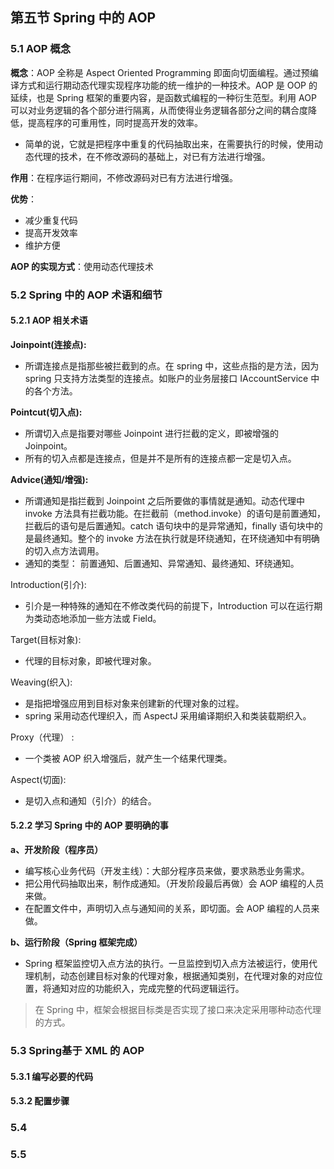 ## 第五节 Spring 中的 AOP

### 5.1 AOP 概念

**概念**：AOP 全称是 Aspect Oriented Programming 即面向切面编程。通过预编译方式和运行期动态代理实现程序功能的统一维护的一种技术。AOP 是 OOP 的延续，也是 Spring 框架的重要内容，是函数式编程的一种衍生范型。利用 AOP 可以对业务逻辑的各个部分进行隔离，从而使得业务逻辑各部分之间的耦合度降低，提高程序的可重用性，同时提高开发的效率。
* 简单的说，它就是把程序中重复的代码抽取出来，在需要执行的时候，使用动态代理的技术，在不修改源码的基础上，对已有方法进行增强。

**作用**：在程序运行期间，不修改源码对已有方法进行增强。

**优势**：
* 减少重复代码
* 提高开发效率
* 维护方便

**AOP 的实现方式**：使用动态代理技术

### 5.2 Spring 中的 AOP 术语和细节

#### 5.2.1 AOP 相关术语 

**Joinpoint(连接点):**

* 所谓连接点是指那些被拦截到的点。在 spring 中，这些点指的是方法，因为 spring 只支持方法类型的连接点。如账户的业务层接口 IAccountService 中的各个方法。

**Pointcut(切入点):**

* 所谓切入点是指要对哪些 Joinpoint 进行拦截的定义，即被增强的 Joinpoint。
* 所有的切入点都是连接点，但是并不是所有的连接点都一定是切入点。

**Advice(通知/增强):**

* 所谓通知是指拦截到 Joinpoint 之后所要做的事情就是通知。动态代理中 invoke 方法具有拦截功能。在拦截前（method.invoke）的语句是前置通知，拦截后的语句是后置通知。catch 语句块中的是异常通知，finally 语句块中的是最终通知。整个的 invoke 方法在执行就是环绕通知，在环绕通知中有明确的切入点方法调用。
* 通知的类型： 前置通知、后置通知、异常通知、最终通知、环绕通知。

Introduction(引介):
* 引介是一种特殊的通知在不修改类代码的前提下，Introduction 可以在运行期为类动态地添加一些方法或 Field。

Target(目标对象):
* 代理的目标对象，即被代理对象。

Weaving(织入):
* 是指把增强应用到目标对象来创建新的代理对象的过程。
* spring 采用动态代理织入，而 AspectJ 采用编译期织入和类装载期织入。

Proxy（代理） :
* 一个类被 AOP 织入增强后，就产生一个结果代理类。

Aspect(切面):
* 是切入点和通知（引介）的结合。 

#### 5.2.2 学习 Spring 中的 AOP 要明确的事 

**a、开发阶段（程序员）**

* 编写核心业务代码（开发主线）：大部分程序员来做，要求熟悉业务需求。
* 把公用代码抽取出来，制作成通知。（开发阶段最后再做）会 AOP 编程的人员来做。
* 在配置文件中，声明切入点与通知间的关系，即切面。会 AOP 编程的人员来做。

**b、运行阶段（Spring 框架完成）**

* Spring 框架监控切入点方法的执行。一旦监控到切入点方法被运行，使用代理机制，动态创建目标对象的代理对象，根据通知类别，在代理对象的对应位置，将通知对应的功能织入，完成完整的代码逻辑运行。


> 在 Spring 中，框架会根据目标类是否实现了接口来决定采用哪种动态代理的方式。

### 5.3  Spring基于 XML 的 AOP 

#### 5.3.1 编写必要的代码


#### 5.3.2 配置步骤 


### 5.4 

 

### 5.5     